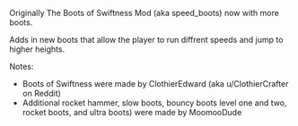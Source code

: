 Originally The Boots of Swiftness Mod (aka speed_boots) now with more boots.

Adds in new boots that allow the player to run diffrent speeds and jump to higher heights.

Notes:
- Boots of Swiftness were made by ClothierEdward (aka u/ClothierCrafter on Reddit)
- Additional rocket hammer, slow boots, bouncy boots level one and two, rocket boots, and ultra boots) were made by MoomooDude
